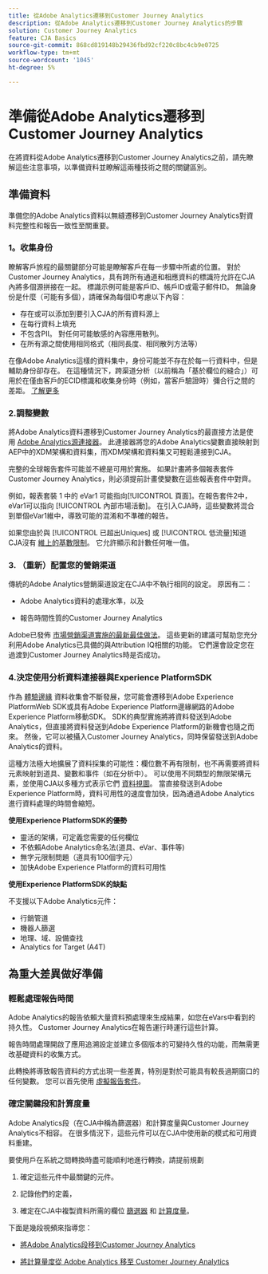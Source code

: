 ```yaml
---
title: 從Adobe Analytics遷移到Customer Journey Analytics
description: 從Adobe Analytics遷移到Customer Journey Analytics的步驟
solution: Customer Journey Analytics
feature: CJA Basics
source-git-commit: 868cd819148b29436fbd92cf220c8bc4cb9e0725
workflow-type: tm+mt
source-wordcount: '1045'
ht-degree: 5%

---
```



# 準備從Adobe Analytics遷移到Customer Journey Analytics

在將資料從Adobe Analytics遷移到Customer Journey Analytics之前，請先瞭解這些注意事項，以準備資料並瞭解這兩種技術之間的關鍵區別。

## 準備資料

準備您的Adobe Analytics資料以無縫遷移到Customer Journey Analytics對資料完整性和報告一致性至關重要。

### 1。收集身份

瞭解客戶旅程的最關鍵部分可能是瞭解客戶在每一步驟中所處的位置。 對於Customer Journey Analytics，具有跨所有通道和相應資料的標識符允許在CJA內將多個源拼接在一起。
標識示例可能是客戶ID、帳戶ID或電子郵件ID。 無論身份是什麼（可能有多個），請確保為每個ID考慮以下內容：

* 存在或可以添加到要引入CJA的所有資料源上
* 在每行資料上填充
* 不包含PII。 對任何可能敏感的內容應用散列。
* 在所有源之間使用相同格式（相同長度、相同散列方法等）

在像Adobe Analytics這樣的資料集中，身份可能並不存在於每一行資料中，但是輔助身份卻存在。 在這種情況下，跨渠道分析（以前稱為「基於欄位的縫合」）可用於在僅由客戶的ECID標識和收集身份時（例如，當客戶驗證時）彌合行之間的差距。 [了解更多](https://experienceleague.adobe.com/docs/analytics-platform/using/cja-connections/cca/overview.html?lang=zh-Hant)

### 2.調整變數

將Adobe Analytics資料遷移到Customer Journey Analytics的最直接方法是使用 [Adobe Analytics源連接器](https://experienceleague.adobe.com/docs/experience-platform/sources/ui-tutorials/create/adobe-applications/analytics.html?lang=zh-Hant)。 此連接器將您的Adobe Analytics變數直接映射到AEP中的XDM架構和資料集，而XDM架構和資料集又可輕鬆連接到CJA。

完整的全球報告套件可能並不總是可用於實施。 如果計畫將多個報表套件Customer Journey Analytics，則必須提前計畫使變數在這些報表套件中對齊。

例如，報表套裝 1 中的 eVar1 可能指向[!UICONTROL 頁面]。在報告套件2中，eVar1可以指向 [!UICONTROL 內部市場活動]。 在引入CJA時，這些變數將混合到單個eVar1維中，導致可能的混淆和不準確的報告。

如果您由於與 [!UICONTROL 已超出Uniques] 或 [!UICONTROL 低流量]知道CJA沒有 [維上的基數限制](/help/components/dimensions/high-cardinality.md)。 它允許顯示和計數任何唯一值。

### 3. （重新）配置您的營銷渠道

傳統的Adobe Analytics營銷渠道設定在CJA中不執行相同的設定。 原因有二：

* Adobe Analytics資料的處理水準，以及

* 報告時間性質的Customer Journey Analytics

Adobe已發佈 [市場營銷渠道實施的最新最佳做法](https://experienceleague.adobe.com/docs/analytics/components/marketing-channels/mchannel-best-practices.html?lang=en)。 這些更新的建議可幫助您充分利用Adobe Analytics已具備的與Attribution IQ相關的功能。 它們還會設定您在過渡到Customer Journey Analytics時是否成功。

### 4.決定使用分析資料連接器與Experience PlatformSDK

作為 [體驗邊緣](https://experienceleague.adobe.com/docs/experience-platform/edge/home.html?lang=zh-Hant) 資料收集會不斷發展，您可能會遷移到Adobe Experience PlatformWeb SDK或具有Adobe Experience Platform邊緣網路的Adobe Experience Platform移動SDK。 SDK的典型實施將將資料發送到Adobe Analytics，但直接將資料發送到Adobe Experience Platform的新機會也隨之而來。 然後，它可以被攝入Customer Journey Analytics，同時保留發送到Adobe Analytics的資料。

這種方法極大地擴展了資料採集的可能性：欄位數不再有限制，也不再需要將資料元素映射到道具、變數和事件（如在分析中）。 可以使用不同類型的無限架構元素，並使用CJA以多種方式表示它們 [資料視圖](/help/data-views/data-views.md)。 當直接發送到Adobe Experience Platform時，資料可用性的速度會加快，因為通過Adobe Analytics進行資料處理的時間會縮短。

**使用Experience PlatformSDK的優勢**

* 靈活的架構，可定義您需要的任何欄位
* 不依賴Adobe Analytics命名法(道具、eVar、事件等)
* 無字元限制問題（道具有100個字元）
* 加快Adobe Experience Platform的資料可用性

**使用Experience PlatformSDK的缺點**

不支援以下Adobe Analytics元件：

* 行銷管道
* 機器人篩選
* 地理、域、設備查找
* Analytics for Target (A4T)

## 為重大差異做好準備

### 輕鬆處理報告時間

Adobe Analytics的報告依賴大量資料預處理來生成結果，如您在eVars中看到的持久性。 Customer Journey Analytics在報告運行時運行這些計算。

報告時間處理開啟了應用追溯設定並建立多個版本的可變持久性的功能，而無需更改基礎資料的收集方式。

此轉換將導致報告資料的方式出現一些差異，特別是對於可能具有較長過期窗口的任何變數。 您可以首先使用 [虛擬報告套件](https://experienceleague.adobe.com/docs/analytics/components/virtual-report-suites/vrs-report-time-processing.html)。

### 確定關鍵段和計算度量

Adobe Analytics段（在CJA中稱為篩選器）和計算度量與Customer Journey Analytics不相容。 在很多情況下，這些元件可以在CJA中使用新的模式和可用資料重建。

要使用戶在系統之間轉換時盡可能順利地進行轉換，請提前規劃

1. 確定這些元件中最關鍵的元件。

1. 記錄他們的定義，

1. 確定在CJA中複製資料所需的欄位 [篩選器](/help/components/filters/filters-overview.md) 和 [計算度量](/help/components/calc-metrics/calc-metr-overview.md)。

下面是幾段視頻來指導您：

* [將Adobe Analytics段移到Customer Journey Analytics](https://experienceleague.adobe.com/docs/customer-journey-analytics-learn/tutorials/moving-adobe-analytics-segments-to-customer-journey-analytics.html?lang=en)

* [將計算量度從 Adobe Analytics 移至 Customer Journey Analytics](https://experienceleague.adobe.com/docs/customer-journey-analytics-learn/tutorials/moving-your-calculated-metrics-from-adobe-analytics-to-customer-journey-analytics.html?lang=en)
